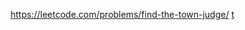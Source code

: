 https://leetcode.com/problems/find-the-town-judge/
[t](https://c.tenor.com/t_luUb2H7_EAAAAd/zenitsu-tanjiro.gif)
